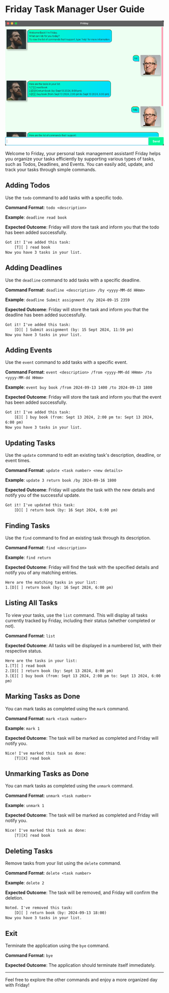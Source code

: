 # Friday Task Manager User Guide

![Ui.png](Ui.png)

Welcome to Friday, your personal task management assistant! Friday helps you organize your tasks efficiently by supporting various types of tasks, such as Todos, Deadlines, and Events. You can easily add, update, and track your tasks through simple commands.

## Adding Todos

Use the `todo` command to add tasks with a specific todo.

**Command Format**: `todo <description>`

**Example**: `deadline read book`

**Expected Outcome**: 
Friday will store the task and inform you that the todo has been added successfully.
```
Got it! I've added this task:
    [T][ ] read book
Now you have 3 tasks in your list.
```

## Adding Deadlines

Use the `deadline` command to add tasks with a specific deadline.

**Command Format**: `deadline <description> /by <yyyy-MM-dd HHmm>`

**Example**: `deadline Submit assignment /by 2024-09-15 2359`

**Expected Outcome**: 
Friday will store the task and inform you that the deadline has been added successfully.
```
Got it! I've added this task:
    [D][ ] Submit assignment (by: 15 Sept 2024, 11:59 pm)
Now you have 3 tasks in your list.
```

## Adding Events

Use the `event` command to add tasks with a specific event.

**Command Format**: `event <description> /from <yyyy-MM-dd HHmm> /to <yyyy-MM-dd HHmm>`

**Example**: `event buy book /from 2024-09-13 1400 /to 2024-09-13 1800`

**Expected Outcome**: 
Friday will store the task and inform you that the event has been added successfully.
```
Got it! I've added this task:
    [E][ ] buy book (from: Sept 13 2024, 2:00 pm to: Sept 13 2024, 6:00 pm)
Now you have 3 tasks in your list.
```

## Updating Tasks

Use the `update` command to edit an existing task's description, deadline, or event times.

**Command Format**: `update <task number> <new details>`

**Example**: `update 3 return book /by 2024-09-16 1800`

**Expected Outcome**: 
Friday will update the task with the new details and notify you of the successful update.

```
Got it! I've updated this task:
    [D][ ] return book (by: 16 Sept 2024, 6:00 pm)
```

## Finding Tasks

Use the `find` command to find an existing task through its description.

**Command Format**: `find <description>`

**Example**: `find return`

**Expected Outcome**: 
Friday will find the task with the specified details and notify you of any matching entries.

```
Here are the matching tasks in your list:
1.[D][ ] return book (by: 16 Sept 2024, 6:00 pm)
```

## Listing All Tasks

To view your tasks, use the `list` command. This will display all tasks currently tracked by Friday, including their status (whether completed or not).

**Command Format**: `list`

**Expected Outcome**: 
All tasks will be displayed in a numbered list, with their respective status.

```
Here are the tasks in your list:
1.[T][ ] read book
2.[D][ ] return book (by: Sept 13 2024, 8:00 pm)
3.[E][ ] buy book (from: Sept 13 2024, 2:00 pm to: Sept 13 2024, 6:00 pm)
```

## Marking Tasks as Done

You can mark tasks as completed using the `mark` command.

**Command Format**: `mark <task number>`

**Example**: `mark 1`

**Expected Outcome**: 
The task will be marked as completed and Friday will notify you.

```
Nice! I've marked this task as done:
    [T][X] read book
```

## Unmarking Tasks as Done

You can mark tasks as completed using the `unmark` command.

**Command Format**: `unmark <task number>`

**Example**: `unmark 1`

**Expected Outcome**: 
The task will be marked as completed and Friday will notify you.

```
Nice! I've marked this task as done:
    [T][X] read book
```

## Deleting Tasks

Remove tasks from your list using the `delete` command.

**Command Format**: `delete <task number>`

**Example**: `delete 2`

**Expected Outcome**: 
The task will be removed, and Friday will confirm the deletion.

```
Noted. I've removed this task:
    [D][ ] return book (by: 2024-09-13 18:00)
Now you have 3 tasks in your list.
```

## Exit

Terminate the application using the `bye` command.

**Command Format**: `bye`

**Expected Outcome**:
The application should terminate itself immediately.

---

Feel free to explore the other commands and enjoy a more organized day with Friday!
